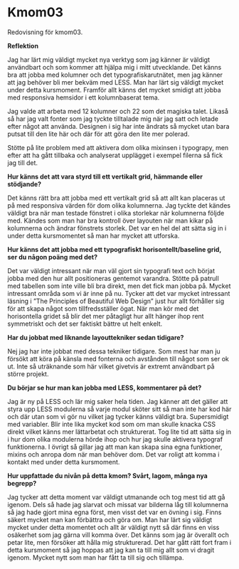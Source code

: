 Kmom03
===============================

Redovisning för kmom03.

**Reflektion**

Jag har lärt mig väldigt mycket nya verktyg som jag känner är väldigt användbart och som kommer att hjälpa mig i mitt utvecklande. Det känns bra att jobba med kolumner och det typografiskarutnätet, men jag känner att jag behöver bli mer bekväm med LESS. Man har lärt sig väldigt mycket under detta kursmoment. Framför allt känns det mycket smidigt att jobba med responsiva hemsidor i ett kolumnbaserat tema.

Jag valde att arbeta med 12 kolumner och 22 som det magiska talet. Likaså så har jag valt fonter som jag tyckte tilltalade mig när jag satt och letade efter något att använda. Designen i sig har inte ändrats så mycket utan bara putsat till den lite här och där för att göra den lite mer polerad.

Stötte på lite problem med att aktivera dom olika mixinsen i typograpy, men efter att ha gått tillbaka och analyserat upplägget i exempel filerna så fick jag till det.

**Hur känns det att vara styrd till ett vertikalt grid, hämmande eller stödjande?**

Det känns rätt bra att jobba med ett vertikalt grid så att allt kan placeras ut på med responsiva värden för dom olika kolumnerna. Jag tyckte det kändes väldigt bra när man testade fönstret i olika storlekar när kolumnerna följde med. Kändes som man har bra kontroll över layouten när man kikar på kolumnerna och ändrar fönstrets storlek. Det var en hel del att sätta sig in i under detta kursmomentet så man har mycket att utforska.

**Hur känns det att jobba med ett typografiskt horisontellt/baseline grid, ser du någon poäng med det?**

Det var väldigt intressant när man väl gjort sin typografi text och börjat jobba med den hur allt positioneras gentemot varandra. Stötte på patrull med tabellen som inte ville bli bra direkt, men det fick man jobba på. Mycket intressant områda som vi är inne på nu. Tycker att det var mycket intressant läsning i ”The Principles of Beautiful Web Design” just hur allt förhåller sig för att skapa något som tillfredsställer ögat. När man kör med det horisontella gridet så blir det mer påtagligt hur allt hänger ihop rent symmetriskt och det ser faktiskt bättre ut helt enkelt.

**Har du jobbat med liknande layouttekniker sedan tidigare?**

Nej jag har inte jobbat med dessa tekniker tidigare. Som mest har man ju försökt att köra på känsla med fonterna och avstånden till något som ser ok ut. Inte så uträknande som här vilket givetvis är extremt användbart på större projekt.

**Du börjar se hur man kan jobba med LESS, kommentarer på det?**

Jag är ny på LESS och lär mig saker hela tiden. Jag känner att det gäller att styra upp LESS modulerna så varje modul sköter sitt så man inte har kod här och där utan som vi gör nu vilket jag tycker känns väldigt bra. Supersmidigt med variabler. Blir inte lika mycket kod som om man skulle knacka CSS direkt vilket känns mer lättarbetat och strukturerat. Tog lite tid att sätta sig in i hur dom olika modulerna hörde ihop och hur jag skulle aktivera typograf funktionerna. I övrigt så gillar jag att man kan skapa sina egna funktioner, mixins och anropa dom när man behöver dom. Det var roligt att komma i kontakt med under detta kursmoment.

**Hur uppfattade du nivån på detta kmom? Svårt, lagom, många nya begrepp?**

Jag tycker att detta moment var väldigt utmanande och tog mest tid att gå igenom. Dels så hade jag slarvat och missat var bilderna låg till kolumnerna så jag hade gjort mina egna först, men visst det var en övning i sig. Finns säkert mycket man kan förbättra och göra om. Man har lärt sig väldigt mycket under detta momentet och allt är väldigt nytt så där finns en viss osäkerhet som jag gärna vill komma över. Det känns som jag är överallt och petar lite, men försöker att hålla mig strukturerad. Det har gått rätt fort fram i detta kursmoment så jag hoppas att jag kan ta till mig allt som vi dragit igenom. Mycket nytt som man har fått ta till sig och tillämpa.

